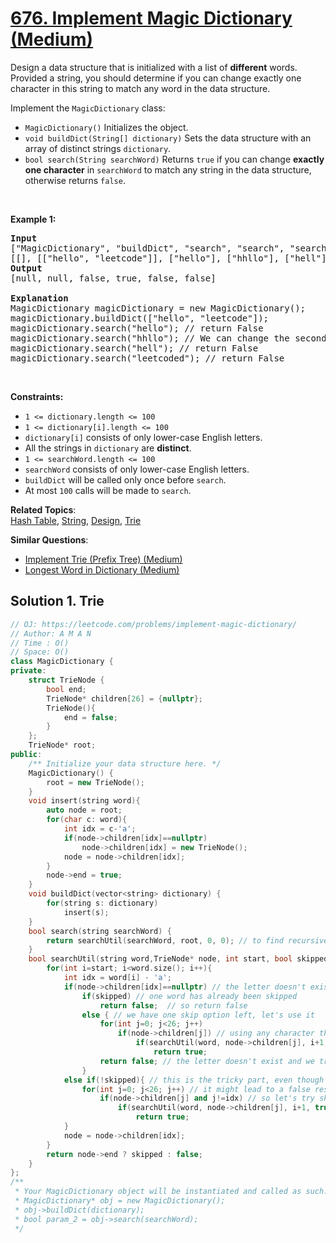 # [676. Implement Magic Dictionary (Medium)](https://leetcode.com/problems/implement-magic-dictionary/)

<p>Design a data structure that is initialized with a list of <strong>different</strong> words. Provided a string, you should determine if you can change exactly one character in this string to match any word in the data structure.</p>

<p>Implement the&nbsp;<code>MagicDictionary</code>&nbsp;class:</p>

<ul>
	<li><code>MagicDictionary()</code>&nbsp;Initializes the object.</li>
	<li><code>void buildDict(String[]&nbsp;dictionary)</code>&nbsp;Sets the data structure&nbsp;with an array of distinct strings <code>dictionary</code>.</li>
	<li><code>bool search(String searchWord)</code> Returns <code>true</code> if you can change <strong>exactly one character</strong> in <code>searchWord</code> to match any string in the data structure, otherwise returns <code>false</code>.</li>
</ul>

<p>&nbsp;</p>
<p><strong>Example 1:</strong></p>

<pre><strong>Input</strong>
["MagicDictionary", "buildDict", "search", "search", "search", "search"]
[[], [["hello", "leetcode"]], ["hello"], ["hhllo"], ["hell"], ["leetcoded"]]
<strong>Output</strong>
[null, null, false, true, false, false]

<strong>Explanation</strong>
MagicDictionary magicDictionary = new MagicDictionary();
magicDictionary.buildDict(["hello", "leetcode"]);
magicDictionary.search("hello"); // return False
magicDictionary.search("hhllo"); // We can change the second 'h' to 'e' to match "hello" so we return True
magicDictionary.search("hell"); // return False
magicDictionary.search("leetcoded"); // return False
</pre>

<p>&nbsp;</p>
<p><strong>Constraints:</strong></p>

<ul>
	<li><code>1 &lt;=&nbsp;dictionary.length &lt;= 100</code></li>
	<li><code>1 &lt;=&nbsp;dictionary[i].length &lt;= 100</code></li>
	<li><code>dictionary[i]</code> consists of only lower-case English letters.</li>
	<li>All the strings in&nbsp;<code>dictionary</code>&nbsp;are <strong>distinct</strong>.</li>
	<li><code>1 &lt;=&nbsp;searchWord.length &lt;= 100</code></li>
	<li><code>searchWord</code>&nbsp;consists of only lower-case English letters.</li>
	<li><code>buildDict</code>&nbsp;will be called only once before <code>search</code>.</li>
	<li>At most <code>100</code> calls will be made to <code>search</code>.</li>
</ul>


**Related Topics**:  
[Hash Table](https://leetcode.com/tag/hash-table/), [String](https://leetcode.com/tag/string/), [Design](https://leetcode.com/tag/design/), [Trie](https://leetcode.com/tag/trie/)

**Similar Questions**:
* [Implement Trie (Prefix Tree) (Medium)](https://leetcode.com/problems/implement-trie-prefix-tree/)
* [Longest Word in Dictionary (Medium)](https://leetcode.com/problems/longest-word-in-dictionary/)

## Solution 1. Trie

```cpp
// OJ: https://leetcode.com/problems/implement-magic-dictionary/
// Author: A M A N
// Time : O()
// Space: O()
class MagicDictionary {
private:
    struct TrieNode {
        bool end;
        TrieNode* children[26] = {nullptr};
        TrieNode(){
            end = false;
        }
    };
    TrieNode* root;
public:
    /** Initialize your data structure here. */
    MagicDictionary() {
        root = new TrieNode();
    }
    void insert(string word){
        auto node = root;
        for(char c: word){
            int idx = c-'a';
            if(node->children[idx]==nullptr)
                node->children[idx] = new TrieNode();
            node = node->children[idx];
        }
        node->end = true;
    }
    void buildDict(vector<string> dictionary) {
        for(string s: dictionary)
            insert(s);
    }
    bool search(string searchWord) {
        return searchUtil(searchWord, root, 0, 0); // to find recursively
    }
    bool searchUtil(string word,TrieNode* node, int start, bool skipped){
        for(int i=start; i<word.size(); i++){
            int idx = word[i] - 'a';
            if(node->children[idx]==nullptr) // the letter doesn't exist in the trie
                if(skipped) // one word has already been skipped 
                    return false;  // so return false
                else { // we have one skip option left, let's use it
                    for(int j=0; j<26; j++) 
                        if(node->children[j]) // using any character that is present in the node as alternative to required char
                            if(searchUtil(word, node->children[j], i+1, true))
                                return true;
                    return false; // the letter doesn't exist and we tried skipping 1 char as well, yet not found so return false
                }
            else if(!skipped){ // this is the tricky part, even though the char exist in the trie
                for(int j=0; j<26; j++) // it might lead to a false result
                    if(node->children[j] and j!=idx) // so let's try skipping this char as well j != idx, if we can skip
                        if(searchUtil(word, node->children[j], i+1, true))
                            return true;
            }
            node = node->children[idx];
        }
        return node->end ? skipped : false; 
    }
};
/**
 * Your MagicDictionary object will be instantiated and called as such:
 * MagicDictionary* obj = new MagicDictionary();
 * obj->buildDict(dictionary);
 * bool param_2 = obj->search(searchWord);
 */
```